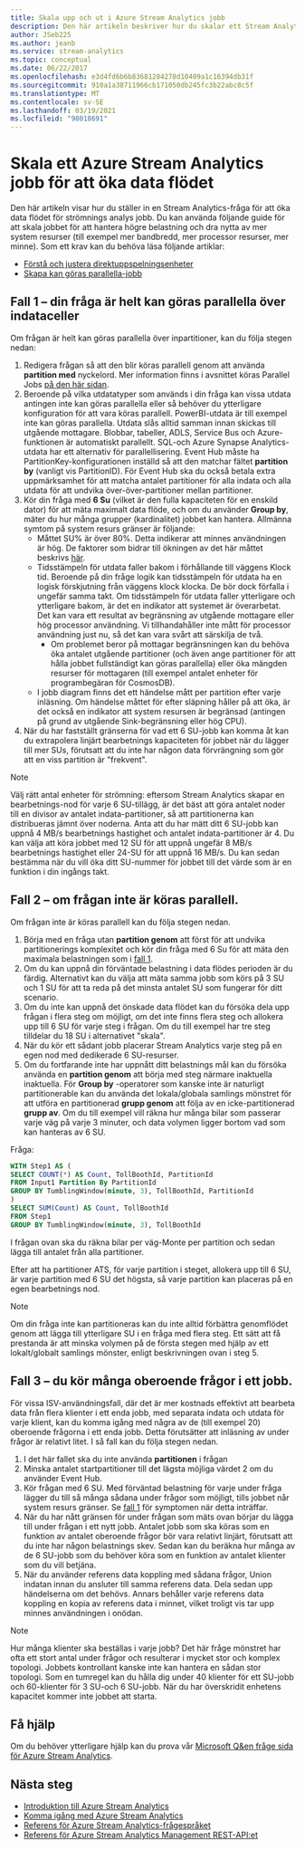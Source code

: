 ```yaml
---
title: Skala upp och ut i Azure Stream Analytics jobb
description: Den här artikeln beskriver hur du skalar ett Stream Analytics jobb genom att partitionera indata, justera frågan och ställa in jobb strömnings enheter.
author: JSeb225
ms.author: jeanb
ms.service: stream-analytics
ms.topic: conceptual
ms.date: 06/22/2017
ms.openlocfilehash: e3d4fd6b6b83681284278d10409a1c16394db31f
ms.sourcegitcommit: 910a1a38711966cb171050db245fc3b22abc8c5f
ms.translationtype: MT
ms.contentlocale: sv-SE
ms.lasthandoff: 03/19/2021
ms.locfileid: "98018691"
---
```

# <a name="scale-an-azure-stream-analytics-job-to-increase-throughput"></a>Skala ett Azure Stream Analytics jobb för att öka data flödet
Den här artikeln visar hur du ställer in en Stream Analytics-fråga för att öka data flödet för strömnings analys jobb. Du kan använda följande guide för att skala jobbet för att hantera högre belastning och dra nytta av mer system resurser (till exempel mer bandbredd, mer processor resurser, mer minne).
Som ett krav kan du behöva läsa följande artiklar:
-   [Förstå och justera direktuppspelningsenheter](stream-analytics-streaming-unit-consumption.md)
-   [Skapa kan göras parallella-jobb](stream-analytics-parallelization.md)

## <a name="case-1--your-query-is-inherently-fully-parallelizable-across-input-partitions"></a>Fall 1 – din fråga är helt kan göras parallella över indataceller
Om frågan är helt kan göras parallella över inpartitioner, kan du följa stegen nedan:
1.  Redigera frågan så att den blir köras parallell genom att använda **partition med** nyckelord. Mer information finns i avsnittet köras Parallel Jobs [på den här sidan](stream-analytics-parallelization.md).
2.  Beroende på vilka utdatatyper som används i din fråga kan vissa utdata antingen inte kan göras parallella eller så behöver du ytterligare konfiguration för att vara köras parallell. PowerBI-utdata är till exempel inte kan göras parallella. Utdata slås alltid samman innan skickas till utgående mottagare. Blobbar, tabeller, ADLS, Service Bus och Azure-funktionen är automatiskt parallellt. SQL-och Azure Synapse Analytics-utdata har ett alternativ för parallellisering. Event Hub måste ha PartitionKey-konfigurationen inställd så att den matchar fältet **partition by** (vanligt vis PartitionID). För Event Hub ska du också betala extra uppmärksamhet för att matcha antalet partitioner för alla indata och alla utdata för att undvika över-över-partitioner mellan partitioner. 
3.  Kör din fråga med **6 Su** (vilket är den fulla kapaciteten för en enskild dator) för att mäta maximalt data flöde, och om du använder **Group by**, mäter du hur många grupper (kardinalitet) jobbet kan hantera. Allmänna symtom på system resurs gränser är följande:
    - Måttet SU% är över 80%. Detta indikerar att minnes användningen är hög. De faktorer som bidrar till ökningen av det här måttet beskrivs [här](stream-analytics-streaming-unit-consumption.md). 
    -   Tidsstämpeln för utdata faller bakom i förhållande till väggens Klock tid. Beroende på din fråge logik kan tidsstämpeln för utdata ha en logisk förskjutning från väggens klock klocka. De bör dock förfalla i ungefär samma takt. Om tidsstämpeln för utdata faller ytterligare och ytterligare bakom, är det en indikator att systemet är överarbetat. Det kan vara ett resultat av begränsning av utgående mottagare eller hög processor användning. Vi tillhandahåller inte mått för processor användning just nu, så det kan vara svårt att särskilja de två.
        - Om problemet beror på mottagar begränsningen kan du behöva öka antalet utgående partitioner (och även ange partitioner för att hålla jobbet fullständigt kan göras parallella) eller öka mängden resurser för mottagaren (till exempel antalet enheter för programbegäran för CosmosDB).
    - I jobb diagram finns det ett händelse mått per partition efter varje inläsning. Om händelse måttet för efter släpning håller på att öka, är det också en indikator att system resursen är begränsad (antingen på grund av utgående Sink-begränsning eller hög CPU).
4.  När du har fastställt gränserna för vad ett 6 SU-jobb kan komma åt kan du extrapolera linjärt bearbetnings kapaciteten för jobbet när du lägger till mer SUs, förutsatt att du inte har någon data förvrängning som gör att en viss partition är "frekvent".

> [!NOTE]
> Välj rätt antal enheter för strömning: eftersom Stream Analytics skapar en bearbetnings-nod för varje 6 SU-tillägg, är det bäst att göra antalet noder till en divisor av antalet indata-partitioner, så att partitionerna kan distribueras jämnt över noderna.
> Anta att du har mätt ditt 6 SU-jobb kan uppnå 4 MB/s bearbetnings hastighet och antalet indata-partitioner är 4. Du kan välja att köra jobbet med 12 SU för att uppnå ungefär 8 MB/s bearbetnings hastighet eller 24-SU för att uppnå 16 MB/s. Du kan sedan bestämma när du vill öka ditt SU-nummer för jobbet till det värde som är en funktion i din ingångs takt.


## <a name="case-2---if-your-query-is-not-embarrassingly-parallel"></a>Fall 2 – om frågan inte är köras parallell.
Om frågan inte är köras parallell kan du följa stegen nedan.
1.  Börja med en fråga utan **partition genom** att först för att undvika partitionerings komplexitet och kör din fråga med 6 Su för att mäta den maximala belastningen som i [fall 1](#case-1--your-query-is-inherently-fully-parallelizable-across-input-partitions).
2.  Om du kan uppnå din förväntade belastning i data flödes perioden är du färdig. Alternativt kan du välja att mäta samma jobb som körs på 3 SU och 1 SU för att ta reda på det minsta antalet SU som fungerar för ditt scenario.
3.  Om du inte kan uppnå det önskade data flödet kan du försöka dela upp frågan i flera steg om möjligt, om det inte finns flera steg och allokera upp till 6 SU för varje steg i frågan. Om du till exempel har tre steg tilldelar du 18 SU i alternativet "skala".
4.  När du kör ett sådant jobb placerar Stream Analytics varje steg på en egen nod med dedikerade 6 SU-resurser. 
5.  Om du fortfarande inte har uppnått ditt belastnings mål kan du försöka använda en **partition genom** att börja med steg närmare inaktuella inaktuella. För **Group by** -operatorer som kanske inte är naturligt partitionerable kan du använda det lokala/globala samlings mönstret för att utföra en partitionerad **grupp genom** att följa av en icke-partitionerad **grupp av**. Om du till exempel vill räkna hur många bilar som passerar varje väg på varje 3 minuter, och data volymen ligger bortom vad som kan hanteras av 6 SU.

Fråga:

 ```SQL
 WITH Step1 AS (
 SELECT COUNT(*) AS Count, TollBoothId, PartitionId
 FROM Input1 Partition By PartitionId
 GROUP BY TumblingWindow(minute, 3), TollBoothId, PartitionId
 )
 SELECT SUM(Count) AS Count, TollBoothId
 FROM Step1
 GROUP BY TumblingWindow(minute, 3), TollBoothId
 ```
I frågan ovan ska du räkna bilar per väg-Monte per partition och sedan lägga till antalet från alla partitioner.

Efter att ha partitioner ATS, för varje partition i steget, allokera upp till 6 SU, är varje partition med 6 SU det högsta, så varje partition kan placeras på en egen bearbetnings nod.

> [!Note]
> Om din fråga inte kan partitioneras kan du inte alltid förbättra genomflödet genom att lägga till ytterligare SU i en fråga med flera steg. Ett sätt att få prestanda är att minska volymen på de första stegen med hjälp av ett lokalt/globalt samlings mönster, enligt beskrivningen ovan i steg 5.

## <a name="case-3---you-are-running-lots-of-independent-queries-in-a-job"></a>Fall 3 – du kör många oberoende frågor i ett jobb.
För vissa ISV-användningsfall, där det är mer kostnads effektivt att bearbeta data från flera klienter i ett enda jobb, med separata indata och utdata för varje klient, kan du komma igång med några av de (till exempel 20) oberoende frågorna i ett enda jobb. Detta förutsätter att inläsning av under frågor är relativt litet. I så fall kan du följa stegen nedan.
1.  I det här fallet ska du inte använda **partitionen** i frågan
2.  Minska antalet startpartitioner till det lägsta möjliga värdet 2 om du använder Event Hub.
3.  Kör frågan med 6 SU. Med förväntad belastning för varje under fråga lägger du till så många sådana under frågor som möjligt, tills jobbet når system resurs gränser. Se [fall 1](#case-1--your-query-is-inherently-fully-parallelizable-across-input-partitions) för symptomen när detta inträffar.
4.  När du har nått gränsen för under frågan som mäts ovan börjar du lägga till under frågan i ett nytt jobb. Antalet jobb som ska köras som en funktion av antalet oberoende frågor bör vara relativt linjärt, förutsatt att du inte har någon belastnings skev. Sedan kan du beräkna hur många av de 6 SU-jobb som du behöver köra som en funktion av antalet klienter som du vill betjäna.
5.  När du använder referens data koppling med sådana frågor, Union indatan innan du ansluter till samma referens data. Dela sedan upp händelserna om det behövs. Annars behåller varje referens data koppling en kopia av referens data i minnet, vilket troligt vis tar upp minnes användningen i onödan.

> [!Note] 
> Hur många klienter ska beställas i varje jobb?
> Det här fråge mönstret har ofta ett stort antal under frågor och resulterar i mycket stor och komplex topologi. Jobbets kontrollant kanske inte kan hantera en sådan stor topologi. Som en tumregel kan du hålla dig under 40 klienter för ett SU-jobb och 60-klienter för 3 SU-och 6 SU-jobb. När du har överskridit enhetens kapacitet kommer inte jobbet att starta.



## <a name="get-help"></a>Få hjälp
Om du behöver ytterligare hjälp kan du prova vår [Microsoft Q&en fråge sida för Azure Stream Analytics](/answers/topics/azure-stream-analytics.html).

## <a name="next-steps"></a>Nästa steg
* [Introduktion till Azure Stream Analytics](stream-analytics-introduction.md)
* [Komma igång med Azure Stream Analytics](stream-analytics-real-time-fraud-detection.md)
* [Referens för Azure Stream Analytics-frågespråket](/stream-analytics-query/stream-analytics-query-language-reference)
* [Referens för Azure Stream Analytics Management REST-API:et](/rest/api/streamanalytics/)

<!--Image references-->

[img.stream.analytics.monitor.job]: ./media/stream-analytics-scale-jobs/StreamAnalytics.job.monitor-NewPortal.png
[img.stream.analytics.configure.scale]: ./media/stream-analytics-scale-jobs/StreamAnalytics.configure.scale.png
[img.stream.analytics.perfgraph]: ./media/stream-analytics-scale-jobs/perf.png
[img.stream.analytics.streaming.units.scale]: ./media/stream-analytics-scale-jobs/StreamAnalyticsStreamingUnitsExample.jpg
[img.stream.analytics.preview.portal.settings.scale]: ./media/stream-analytics-scale-jobs/StreamAnalyticsPreviewPortalJobSettings-NewPortal.png   

<!--Link references-->

[microsoft.support]: https://support.microsoft.com
[azure.event.hubs.developer.guide]: /previous-versions/azure/dn789972(v=azure.100)

[stream.analytics.introduction]: stream-analytics-introduction.md
[stream.analytics.get.started]: stream-analytics-real-time-fraud-detection.md
[stream.analytics.query.language.reference]: /stream-analytics-query/stream-analytics-query-language-reference
[stream.analytics.rest.api.reference]: /rest/api/streamanalytics/